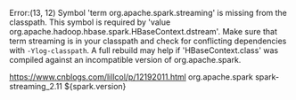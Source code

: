 
Error:(13, 12) Symbol 'term org.apache.spark.streaming' is missing from the classpath.
This symbol is required by 'value org.apache.hadoop.hbase.spark.HBaseContext.dstream'.
Make sure that term streaming is in your classpath and check for conflicting dependencies with `-Ylog-classpath`.
A full rebuild may help if 'HBaseContext.class' was compiled against an incompatible version of org.apache.spark.

https://www.cnblogs.com/lillcol/p/12192011.html
<dependency>
    <groupId>org.apache.spark</groupId>
    <artifactId>spark-streaming_2.11</artifactId>
    <version>${spark.version}</version>
</dependency>